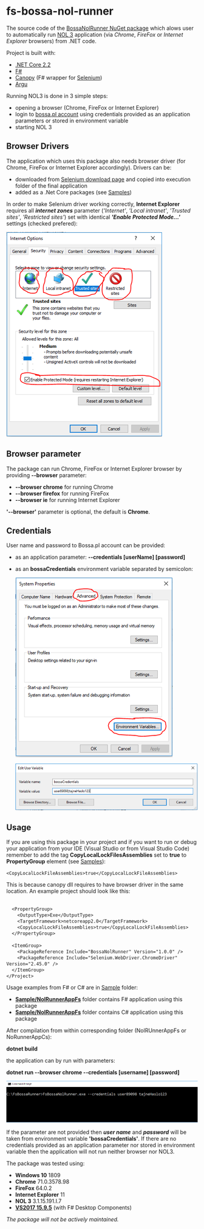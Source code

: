 # fs-bossa-nol-runner

The source code of the [BossaNolRunner NuGet package](https://www.nuget.org/packages/BossaNolRunner/) which alows user to automatically run [NOL 3](http://bossa.pl/oferta/internet/pomoc/nol/) application (via *Chrome*, *FireFox* or *Internet Explorer* browsers) from .NET code.

Project is built with:

* [.NET Core 2.2](https://dotnet.github.io/)
* [F#](https://fsharp.org)
* [Canopy](https://lefthandedgoat.github.io/canopy/) (F# wrapper for [Selenium](https://www.seleniumhq.org/))
* [Argu](http://fsprojects.github.io/Argu/)

Running NOL3 is done in 3 simple steps:

* opening a browser (Chrome, FireFox or Internet Explorer)
* login to [bossa.pl account](https://www.bossa.pl) using credentials provided as an application parameters or stored in environment variable
* starting NOL 3

## Browser Drivers

The application which uses this package also needs browser driver (for Chrome, FireFox or Internet Explorer accordingly). Drivers can be:

* downloaded from [Selenium download page](https://www.seleniumhq.org/download/) and copied into execution folder of the final application
* added as a .Net Core packages (see [Samples](https://github.com/zbigniew-gajewski/bossa-nol-runner/tree/master/Samples))

In order to make Selenium driver working correctly, **Internet Explorer** requires all ***internet zones*** parameter (*'Internet'*, *'Local intranet'*, *'Trusted sites'*, *'Restricted sites'*) set with identical ***'Enable Protected Mode...'*** settings (checked prefered):

![IeSettings](docs/assets/BrowserSettings.png)

## Browser parameter

The package can run Chrome, FireFox or Internet Explorer browser by providing **--browser** parameter:

* **--browser chrome** for running Chrome
* **--browser firefox** for running FireFox
* **--browser ie** for running Internet Explorer

**'--browser'** parameter is optional, the default is **Chrome**.

## Credentials

User name and password to Bossa.pl account can be provided:

* as an application parameter: **--credentials [userName] [password]**
* as an **bossaCredentials** environment variable separated by semicolon:
  
  ![EnvironmentVariables](docs/assets/EnvironmentVariables.png)

  ![BossaCredentials](docs/assets/BossaCredentials.png)


## Usage

If you are using this package in your project and if you want to run or debug your application from your IDE (Visual Studio or from Visual Studio Code) remember to add the tag **CopyLocalLockFilesAssemblies** set to **true** to **PropertyGroup** element (see [Samples](https://github.com/zbigniew-gajewski/bossa-nol-runner/blob/master/Samples/NolRunnerAppCs/NolRunnerAppCs.csproj)):

```
<CopyLocalLockFileAssemblies>true</CopyLocalLockFileAssemblies>
```

This is because canopy dll requires to have browser driver in the same location. An example project should look like this:

```<Project Sdk="Microsoft.NET.Sdk">

  <PropertyGroup>
    <OutputType>Exe</OutputType>
    <TargetFramework>netcoreapp2.0</TargetFramework>
    <CopyLocalLockFileAssemblies>true</CopyLocalLockFileAssemblies>
  </PropertyGroup>

  <ItemGroup>
    <PackageReference Include="BossaNolRunner" Version="1.0.0" />
    <PackageReference Include="Selenium.WebDriver.ChromeDriver" Version="2.45.0" />
  </ItemGroup>
</Project>
```



Usage examples from F# or C# are in [Sample](https://github.com/zbigniew-gajewski/bossa-nol-runner/tree/master/Samples) folder:

* **[Sample/NolRunnerAppFs](https://github.com/zbigniew-gajewski/bossa-nol-runner/tree/master/Samples/NolRunnerAppFs)** folder contains F# application using this package
* **[Sample/NolRunnerAppFs](https://github.com/zbigniew-gajewski/bossa-nol-runner/tree/master/Samples/NolRunnerAppCs)** folder contains C# application using this package

After compilation from within corresponding folder (NolRUnnerAppFs or NoRunnerAppCs):
  
  **dotnet build**

  the application can by run with parameters:

  **dotnet  run   --browser  chrome   --credentials  [username]  [password]**

  ![Parameters](docs/assets/FsBossaNolRunnerExe.png)
  
  If the parameter are not provided then ***user name*** and ***password*** will be taken from environment variable **'bossaCredentials'**. If there are no credentials provided as an application parameter nor stored in environment variable then the application will not run neither browser nor NOL3.

The package was tested using:

* **Windows 10** 1809
* **Chrome** 71.0.3578.98
* **FireFox** 64.0.2
* **Internet Explorer** 11
* **NOL 3** 3.1.15.191.I.7
* [**VS2017 15.9.5**](https://www.visualstudio.com/pl/downloads) (with F# Desktop Components)

*The package will not be actively maintained.*